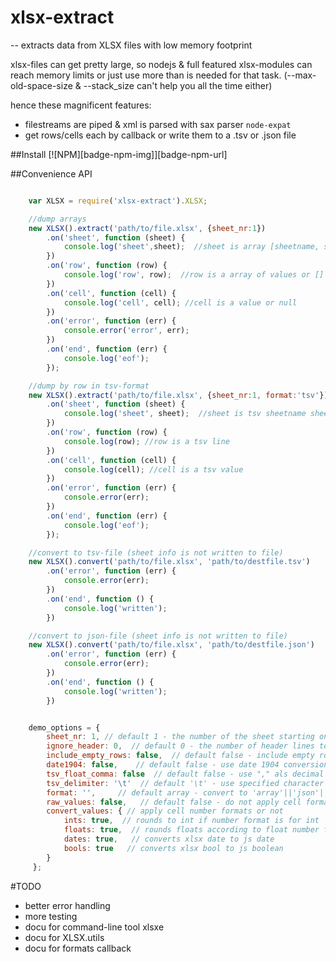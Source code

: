 # xlsx-extract

-- extracts data from XLSX files with low memory footprint


xlsx-files can get pretty large, so nodejs & full featured xlsx-modules can reach memory limits or just use more than is needed for that task. (--max-old-space-size & --stack_size can't help you all the time either)

hence these magnificent features:

- filestreams are piped & xml is parsed with sax parser `node-expat`
- get rows/cells each by callback or write them to a .tsv or .json file

##Install
[![NPM][badge-npm-img]][badge-npm-url]

##Convenience API

```javascript

	var XLSX = require('xlsx-extract').XLSX;

	//dump arrays
	new XLSX().extract('path/to/file.xlsx', {sheet_nr:1})
		.on('sheet', function (sheet) {
			console.log('sheet',sheet);  //sheet is array [sheetname, sheetnr]
		})
		.on('row', function (row) {
			console.log('row', row);  //row is a array of values or []
		})
		.on('cell', function (cell) {
			console.log('cell', cell); //cell is a value or null
		})
		.on('error', function (err) {
			console.error('error', err);
		})
		.on('end', function (err) {
			console.log('eof');
		});

	//dump by row in tsv-format
	new XLSX().extract('path/to/file.xlsx', {sheet_nr:1, format:'tsv'})
		.on('sheet', function (sheet) {
			console.log('sheet', sheet);  //sheet is tsv sheetname sheetnr
		})
		.on('row', function (row) {
			console.log(row); //row is a tsv line
		})
		.on('cell', function (cell) {
			console.log(cell); //cell is a tsv value
		})
		.on('error', function (err) {
			console.error(err);
		})
		.on('end', function (err) {
			console.log('eof');
		});

	//convert to tsv-file (sheet info is not written to file)
	new XLSX().convert('path/to/file.xlsx', 'path/to/destfile.tsv')
		.on('error', function (err) {
			console.error(err);
		})
		.on('end', function () {
			console.log('written');
		})

	//convert to json-file (sheet info is not written to file)
	new XLSX().convert('path/to/file.xlsx', 'path/to/destfile.json')
		.on('error', function (err) {
			console.error(err);
		})
		.on('end', function () {
			console.log('written');
		})


	demo_options = {
        sheet_nr: 1, // default 1 - the number of the sheet starting on 1
        ignore_header: 0,  // default 0 - the number of header lines to ignore
        include_empty_rows: false,  // default false - include empty rows in the middle/at start
        date1904: false,    // default false - use date 1904 conversion
        tsv_float_comma: false  // default false - use "," als decimal point for floats
        tsv_delimiter: '\t'  // default '\t' - use specified character to field delimiter
        format: '',     // default array - convert to 'array'||'json'||'tsv'||'obj'
        raw_values: false,   // default false - do not apply cell formats (get values as string as in xlsx)
		convert_values: { // apply cell number formats or not
			ints: true,  // rounds to int if number format is for int
			floats: true,  // rounds floats according to float number format
			dates: true,   // converts xlsx date to js date
			bools: true   // converts xlsx bool to js boolean
		}
     };


```

#TODO

- better error handling
- more testing
- docu for command-line tool xlsxe
- docu for XLSX.utils
- docu for formats callback


